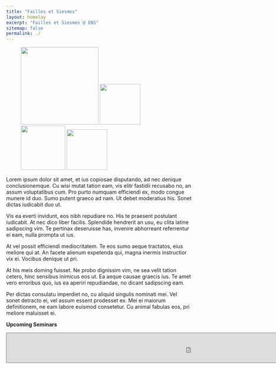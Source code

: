 ```yaml
---
title: "Failles et Siesmes"
layout: homelay
excerpt: "Failles et Siesmes @ ENS"
sitemap: false
permalink: ./
---
```


<figure class="fourth">
  <img src="{{ site.url }}{{ site.baseurl }}/images/logopic/Logo_Leiden.jpg" style="width: 210px">
  <img src="{{ site.url }}{{ site.baseurl }}/images/logopic/Logo_Nanofront.jpg" style="width: 110px">
  <img src="{{ site.url }}{{ site.baseurl }}/images/logopic/Logo_NWO.jpg" style="width: 120px">
  <img src="{{ site.url }}{{ site.baseurl }}/images/logopic/Logo_ERC.jpg" style="width: 110px">
</figure>


Lorem ipsum dolor sit amet, et ius copiosae disputando, ad nec denique conclusionemque. Cu wisi mutat tation eam, vis elitr fastidii recusabo no, an assum voluptatibus cum. Pro purto numquam efficiendi ex, modo congue munere id duo. Sumo putent graeco ad nam. Ut debet moderatius his. Sonet dictas iudicabit duo ut.

Vis ea everti invidunt, eos nibh repudiare no. His te praesent postulant iudicabit. At nec dico liber facilis. Splendide hendrerit an usu, eu clita latine sadipscing vim. Te pertinax deseruisse has, invenire abhorreant referrentur ei eam, nulla prompta ut ius.

At vel possit efficiendi mediocritatem. Te eos sumo aeque tractatos, eius meliore qui at. An facete alienum expetenda qui, magna inermis instructior vix ei. Vocibus denique ut pri.

At his meis doming fuisset. Ne probo dignissim vim, ne sea velit tation cetero, hinc sensibus inimicus eos ut. Ea aeque causae graecis ius. Te amet vero erroribus quo, ius ea aperiri repudiandae, no dicant sadipscing eam.

Per dictas consulatu imperdiet no, cu aliquid singulis nominati mei. Vel sonet detracto ei, vel assum essent prodesset ex. Mei ei maiorum definitionem, ne eam labore euismod consetetur. Cu animal fabulas eos, pri meliore maluisset ei.

<!--  [(more info)]({{ site.url }}{{ site.baseurl }}/vacancies) **!** -->
 
 
**Upcoming Seminars**
<iframe src="https://calendar.google.com/calendar/embed?showTitle=0&amp;showNav=0&amp;showDate=0&amp;showPrint=0&amp;showTabs=0&amp;showCalendars=0&amp;showTz=0&amp;mode=AGENDA&amp;height=300&amp;wkst=2&amp;bgcolor=%23ffffff&amp;src=semlabogeol%40gmail.com&amp;color=%231B887A&amp;ctz=Europe%2FParis" style="border:solid 1px #777" width="1000" height="80" frameborder="0" scrolling="no"></iframe>








